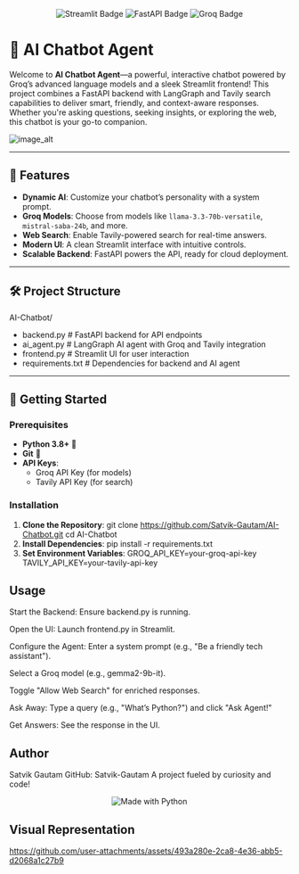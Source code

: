 <p align="center">
  <img src="https://img.shields.io/badge/Streamlit-FF4B4B?style=for-the-badge&logo=streamlit&logoColor=white" alt="Streamlit Badge">
  <img src="https://img.shields.io/badge/FastAPI-009688?style=for-the-badge&logo=fastapi&logoColor=white" alt="FastAPI Badge">
  <img src="https://img.shields.io/badge/Groq-00C4B4?style=for-the-badge&logoColor=white" alt="Groq Badge">
</p>

# 🤖 AI Chatbot Agent

Welcome to **AI Chatbot Agent**—a powerful, interactive chatbot powered by Groq’s advanced language models and a sleek Streamlit frontend! This project combines a FastAPI backend with LangGraph and Tavily search capabilities to deliver smart, friendly, and context-aware responses. Whether you're asking questions, seeking insights, or exploring the web, this chatbot is your go-to companion.

![image_alt](https://github.com/Satvik-Gautam/AI-Chatbot/blob/d7ca70f9b266564ec293274f47df27023acb3477/pic.png)

---

## 🌟 Features
- **Dynamic AI**: Customize your chatbot’s personality with a system prompt.
- **Groq Models**: Choose from models like `llama-3.3-70b-versatile`, `mistral-saba-24b`, and more.
- **Web Search**: Enable Tavily-powered search for real-time answers.
- **Modern UI**: A clean Streamlit interface with intuitive controls.
- **Scalable Backend**: FastAPI powers the API, ready for cloud deployment.

---

## 🛠️ Project Structure
AI-Chatbot/
- backend.py         # FastAPI backend for API endpoints
- ai_agent.py        # LangGraph AI agent with Groq and Tavily integration
- frontend.py        # Streamlit UI for user interaction
- requirements.txt   # Dependencies for backend and AI agent


---

## 🚀 Getting Started

### Prerequisites
- **Python 3.8+** 🐍
- **Git** 📂
- **API Keys**:
  - Groq API Key (for models)
  - Tavily API Key (for search)

### Installation
1. **Clone the Repository**:
   git clone https://github.com/Satvik-Gautam/AI-Chatbot.git
   cd AI-Chatbot
2. **Install Dependencies**:
   pip install -r requirements.txt
3. **Set Environment Variables**:
   GROQ_API_KEY=your-groq-api-key
   TAVILY_API_KEY=your-tavily-api-key

## Usage
Start the Backend: Ensure backend.py is running.

Open the UI: Launch frontend.py in Streamlit.

Configure the Agent:
Enter a system prompt (e.g., "Be a friendly tech assistant").

Select a Groq model (e.g., gemma2-9b-it).

Toggle "Allow Web Search" for enriched responses.

Ask Away: Type a query (e.g., "What’s Python?") and click "Ask Agent!"

Get Answers: See the response in the UI.

## Author
Satvik Gautam
GitHub: Satvik-Gautam
A project fueled by curiosity and code! 
<p align="center">
  <img src="https://img.shields.io/badge/Made%20with-Python-3776AB?style=flat-square&logo=python&logoColor=white" alt="Made with Python">
</p>

## Visual Representation
https://github.com/user-attachments/assets/493a280e-2ca8-4e36-abb5-d2068a1c27b9

